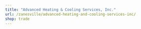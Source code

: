 ```yaml
---
title: "Advanced Heating & Cooling Services, Inc."
url: /zanesville/advanced-heating-and-cooling-services-inc/
shop: trade
---
```

